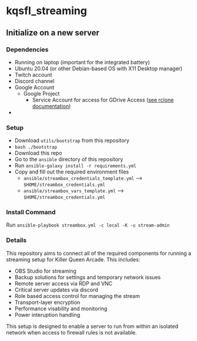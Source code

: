 # kqsfl_streaming

## Initialize on a new server
### Dependencies
- Running on laptop (important for the integrated battery)
- Ubuntu 20.04 (or other Debian-based OS with X11 Desktop manager)
- Twitch account
- Discord channel
- Google Account
  - Google Project
    - Service Account for access for GDrive Access ([see rclone documentation](https://rclone.org/drive/#service-account-support))
- 

### Setup
- Download `utils/bootstrap` from this repository
- `bash ./bootstrap`
- Download this repo
- Go to the `ansible` directory of this repository
- Run `ansible-galaxy install -r requirements.yml`
- Copy and fill out the required environment files
  - `ansible/streambox_credentials_template.yml` --> `$HOME/streambox_credentials.yml`
  - `ansible/streambox_vars_template.yml` -->   `$HOME/streambox_credentials.yml`

### Install Command 
Run `ansible-playbook streambox.yml -c local -K -u stream-admin`

### Details

This repository aims to connect all of the required components for running a streaming setup for Killer Queen Arcade.
This includes:
- OBS Studio for streaming
- Backup solutions for settings and temporary network issues
- Remote server access via RDP and VNC
- Critical server updates via discord
- Role based access control for managing the stream
- Transport-layer encryption
- Performance visability and monitoring
- Power interuption handling

This setup is designed to enable a server to run from within an isolated network when access to firewall rules is not available.